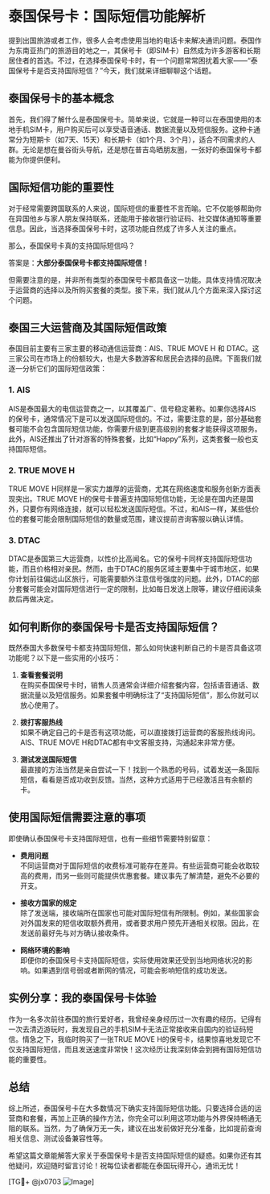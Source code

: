# 泰国保号卡：国际短信功能解析

提到出国旅游或者工作，很多人会考虑使用当地的电话卡来解决通讯问题。泰国作为东南亚热门的旅游目的地之一，其保号卡（即SIM卡）自然成为许多游客和长期居住者的首选。不过，在选择泰国保号卡时，有一个问题常常困扰着大家——“泰国保号卡是否支持国际短信？”今天，我们就来详细聊聊这个话题。

## 泰国保号卡的基本概念

首先，我们得了解什么是泰国保号卡。简单来说，它就是一种可以在泰国使用的本地手机SIM卡，用户购买后可以享受语音通话、数据流量以及短信服务。这种卡通常分为短期卡（如7天、15天）和长期卡（如1个月、3个月），适合不同需求的人群。无论是想在曼谷街头导航，还是想在普吉岛晒朋友圈，一张好的泰国保号卡都能为你提供便利。

## 国际短信功能的重要性

对于经常需要跨国联系的人来说，国际短信的重要性不言而喻。它不仅能够帮助你在异国他乡与家人朋友保持联系，还能用于接收银行验证码、社交媒体通知等重要信息。因此，当选择泰国保号卡时，这项功能自然成了许多人关注的重点。

那么，泰国保号卡真的支持国际短信吗？

答案是：**大部分泰国保号卡都支持国际短信！**

但需要注意的是，并非所有类型的泰国保号卡都具备这一功能。具体支持情况取决于运营商的选择以及所购买套餐的类型。接下来，我们就从几个方面来深入探讨这个问题。

## 泰国三大运营商及其国际短信政策

泰国目前主要有三家主要的移动通信运营商：AIS、TRUE MOVE H 和 DTAC。这三家公司在市场上的份额较大，也是大多数游客和居民会选择的品牌。下面我们就逐一分析它们的国际短信政策：

### 1. AIS

AIS是泰国最大的电信运营商之一，以其覆盖广、信号稳定著称。如果你选择AIS的保号卡，通常情况下是可以发送国际短信的。不过，需要注意的是，部分基础套餐可能不会包含国际短信功能，你需要升级到更高级别的套餐才能获得这项服务。此外，AIS还推出了针对游客的特殊套餐，比如“Happy”系列，这类套餐一般也支持国际短信。

### 2. TRUE MOVE H

TRUE MOVE H同样是一家实力雄厚的运营商，尤其在网络速度和服务创新方面表现突出。TRUE MOVE H的保号卡普遍支持国际短信功能，无论是在国内还是国外，只要你有网络连接，就可以轻松发送国际短信。不过，和AIS一样，某些低价位的套餐可能会限制国际短信的数量或范围，建议提前咨询客服以确认详情。

### 3. DTAC

DTAC是泰国第三大运营商，以性价比高闻名。它的保号卡同样支持国际短信功能，而且价格相对亲民。然而，由于DTAC的服务区域主要集中于城市地区，如果你计划前往偏远山区旅行，可能需要额外注意信号强度的问题。此外，DTAC的部分套餐可能会对国际短信进行一定的限制，比如每日发送上限等，建议仔细阅读条款后再做决定。

## 如何判断你的泰国保号卡是否支持国际短信？

既然泰国大多数保号卡都支持国际短信，那么如何快速判断自己的卡是否具备这项功能呢？以下是一些实用的小技巧：

1. **查看套餐说明**  
   在购买泰国保号卡时，销售人员通常会详细介绍套餐内容，包括语音通话、数据流量以及短信服务。如果套餐中明确标注了“支持国际短信”，那么你就可以放心使用了。

2. **拨打客服热线**  
   如果不确定自己的卡是否有这项功能，可以直接拨打运营商的客服热线询问。AIS、TRUE MOVE H和DTAC都有中文客服支持，沟通起来非常方便。

3. **测试发送国际短信**  
   最直接的方法当然是亲自尝试一下！找到一个熟悉的号码，试着发送一条国际短信，看看是否成功收到反馈。当然，这种方式适用于已经激活且有余额的卡。

## 使用国际短信需要注意的事项

即使确认泰国保号卡支持国际短信，也有一些细节需要特别留意：

- **费用问题**  
  不同运营商对于国际短信的收费标准可能存在差异。有些运营商可能会收取较高的费用，而另一些则可能提供优惠套餐。建议事先了解清楚，避免不必要的开支。

- **接收方国家的规定**  
  除了发送端，接收端所在国家也可能对国际短信有所限制。例如，某些国家会对外国发来的短信收取额外费用，或者要求用户预先开通相关权限。因此，在发送前最好先与对方确认接收条件。

- **网络环境的影响**  
  即便你的泰国保号卡支持国际短信，实际使用效果还受到当地网络状况的影响。如果遇到信号弱或者断网的情况，可能会影响短信的成功发送。

## 实例分享：我的泰国保号卡体验

作为一名多次前往泰国的旅行爱好者，我曾经亲身经历过一次有趣的经历。记得有一次去清迈游玩时，我发现自己的手机SIM卡无法正常接收来自国内的验证码短信。情急之下，我临时购买了一张TRUE MOVE H的保号卡，结果惊喜地发现它不仅支持国际短信，而且发送速度非常快！这次经历让我深刻体会到拥有国际短信功能的重要性。

## 总结

综上所述，泰国保号卡在大多数情况下确实支持国际短信功能。只要选择合适的运营商和套餐，再加上正确的操作方法，你完全可以利用这项功能与外界保持畅通无阻的联系。当然，为了确保万无一失，建议在出发前做好充分准备，比如提前查询相关信息、测试设备兼容性等。

希望这篇文章能解答大家关于泰国保号卡是否支持国际短信的疑惑。如果你还有其他疑问，欢迎随时留言讨论！祝每位读者都能在泰国玩得开心，通讯无忧！

[TG💪+ @jx0703 ![Image](https://github.com/user-attachments/assets/dbca1d08-cadb-493c-b0ec-ad6f7a83f270)]